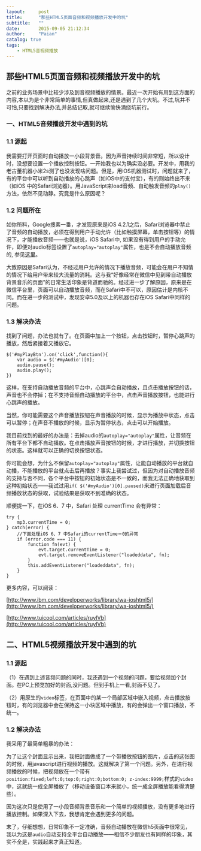 ```yaml
---
layout:     post
title:      "那些HTML5页面音频和视频播放开发中的坑"
subtitle:   ""
date:       2015-09-05 21:12:34
author:     "Paian"
catalog: true
tags:
    - HTML5音视频播放
---
```


## 那些HTML5页面音频和视频播放开发中的坑

之前的业务场景中比较少涉及到音视频播放的情景。最近一次开始有用到这方面的内容,本以为是个非常简单的事情,但真做起来,还是遇到了几个大坑。不过,坑并不可怕,只要找到解决办法,并总结记取,就可继续愉快滴绕坑前行。

### 一、HTML5音频播放开发中遇到的坑

### 1.1 源起

我需要打开页面时自动播放一小段背景音。因为声音持续时间非常短，所以设计时，没想要设置一个播放控制按钮。一开始我也以为确实没必要。开发中，用我的老古董机器小米2s测了也没发现啥问题。但是，用iOS机器测试时，问题就来了，有的平台中可以听到自动播放的心跳声（如iOS中的支付宝），有的则始终出不来（如iOS 中的Safari浏览器）。用JavaScript来load音频、自动触发音频的```play()```方法，依然不见动静。究竟是什么原因呢？

### 1.2 问题所在

如你所料，Google搜素一番，才发现原来是iOS 4.2.1之后，Safari浏览器中禁止了音频的自动播放，必须在得到用户手动允许（比如触摸屏幕，单击按钮等）的情况下，才能播放音频——也就是说，iOS Safari中, 如果没有得到用户的手动允许，即便对audio标签设置了```autoplay="autoplay"```属性，也是不会自动播放音频的, 参见[这里](https://developer.apple.com/library/safari/documentation/AudioVideo/Conceptual/Using_HTML5_Audio_Video/Device-SpecificConsiderations/Device-SpecificConsiderations.html)。

大致原因是Safari认为，不经过用户允许的情况下播放音频，可能会在用户不知情的情况下给用户带来较大流量的消耗。这与我“好像经常在微信中见到带自动播放背景音乐的页面”的日常生活印象是背道而驰的。经过进一步了解原因，原来是在微信平台里，页面可以自动播放音频，而在Safari中不可以，原因估计是内核不同。而在进一步的测试中，发现安卓5.0及以上的机器也存在iOS Safari中同样的问题。

### 1.3 解决办法

找到了问题，办法也就有了。在页面中加上一个按钮，点击按钮时，暂停心跳声的播放，然后紧接着又播放它。

    $('#myPlayBtn').on('click',function(){
        var audio = $('#myAudio')[0];
        audio.pause();
        audio.play();
    })

这样，在支持自动播放音频的平台中，心跳声会自动播放，且点击播放按钮的话，声音也不会停掉；在不支持音频自动播放的平台中，点击声音播放按钮，也能进行心跳声的播放。

当然，你可能需要这个声音播放按钮在声音播放的时候，显示为播放中状态，点击可以暂停；在声音不播放的时候，显示为暂停状态，点击可以开始播放。

我目前找到的最好的办法是：去掉audio的```autoplay="autoplay"```属性，让音频在所有平台下都不自动播放。在点击播放声音按钮的时候，才进行播放，并切换按钮的状态。这样就可以正确的切换按钮状态。

你可能会想，为什么不保留```autoplay="autoplay"```属性，让能自动播放的平台就自动播，不能播放的平台就点击后再播放？事实上我尝试过，但因为对自动播放音频的支持与否不同，各个平台中按钮的初始状态是不一致的，而我无法正确地获取到这种初始状态——我试过用```if( $('#myAudio')[0].paused)```来进行页面加载后音频播放状态的获取，试验结果是获取不到准确的状态。

顺便提一下，在iOS 6、7 中，Safari 处理 currentTime 会有异常：

    try {
        mp3.currentTime = 0;
    } catch(error) {
        //下面处理iOS 6、7 中Safari的currentTime＝0的异常
        if (error.code === 11) {
            function fn(evt) {
                evt.target.currentTime = 0;
                evt.target.removeEventListener("loadeddata", fn);
            }
            this.addEventListener("loadeddata", fn);
        }
    }

更多内容，可以阅读：

[http://www.ibm.com/developerworks/library/wa-ioshtml5/](http://www.ibm.com/developerworks/library/wa-ioshtml5/)

[http://www.tuicool.com/articles/ruyIVb](http://www.tuicool.com/articles/ruyIVb)

## 二、HTML5视频播放开发中遇到的坑

### 1.1 源起

（1）在遇到上述音频问题的同时，我还遇到一个视频的问题，要给视频加个封面。在PC上预览加好的封面,没问题。但到手机上一看,封面不见了。

（2）用原生的```video```标签，在页面中的某一个局部区域中嵌入视频，点击播放按钮时，有的浏览器中会在保持这一小块区域中播放，有的会弹出一个窗口播放，不统一。

### 1.2 解决办法

我采用了最简单粗暴的办法：

为了让这个封面显示出来，我把封面做成了一个带播放按钮的图片，点击的这张图的时候，用javascript进行视频的播放。这就解决了第一个问题。另外，在进行视频播放的时候，把视频放在一个带有```position:fixed;left:0;top:0;right:0;bottom:0; z-index:9999;```样式的```video```中，这就统一成全屏播放了（移动设备窗口本来就小，统一成全屏播放能看得清楚些）。

因为这次只是使用了一小段音频背景音乐和一个简单的视频播放，没有更多地进行播放控制。如果深入下去，我想肯定会遇到更多的问题。

末了，仔细想想，日常印象不一定准确，音频自动播放在微信h5页面中很常见，我以为这是```audio```自动支持全平台自动播放——相信不少朋友也有同样的印象，其实不全是，实践起来才真正知道。
